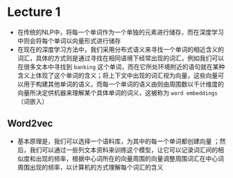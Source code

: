 # Lecture 1
- 在传统的NLP中，将每一个单词作为一个单独的元素进行储存，而在深度学习中则会将每个单词以向量形式进行储存
- 在现在的深度学习方法中，我们采用分布式语义来寻找一个单词的相近含义的词汇，具体的方式则是通过寻找在相同语境下经常出现的词汇，例如我们可以在很多文本中寻找到 `banking` 这个单词，而在它所处环境附近的语句就在某种含义上体现了这个单词的含义；将上下文中出现的词汇视为向量，这些向量可以用于构建其他单词的语义，而每一个单词的语义由则由周围数以千计维度的向量所决定供机器来理解某个具体单词的词义，这被称为 `word embeddings`（词嵌入）
## Word2vec
- 基本原理是，我们可以选择一个语料库，为其中的每一个单词都创建向量 ；然后，我们可以通过一些列文本资料来训练这个模型，让它可以记录词汇间的相似度和出现的频率，根据中心词所在的向量周围的向量调整周围词汇在中心词周围出现的频率，以计算机的方式理解每个词汇的含义
